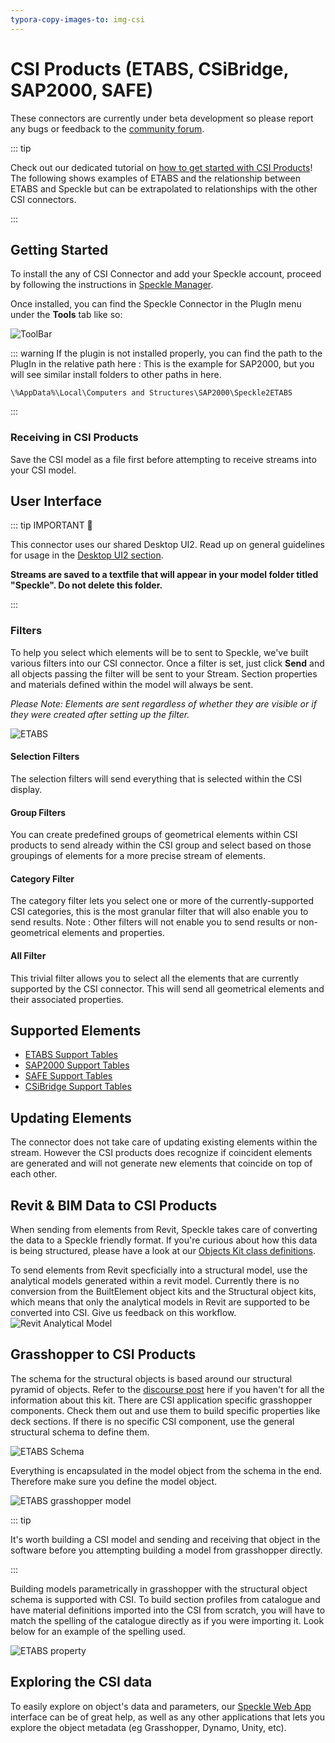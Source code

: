 ```yaml
---
typora-copy-images-to: img-csi
---
```


# CSI Products (ETABS, CSiBridge, SAP2000, SAFE)

These connectors are currently under beta development so please report any bugs or feedback to the [community forum](https://speckle.community/).

::: tip

Check out our dedicated tutorial on [how to get started with CSI Products](https://speckle.systems/tutorials/getting-started-with-speckle-for-csi/)! The following shows examples of ETABS and the relationship between ETABS and Speckle but can be extrapolated to relationships with the other CSI connectors.

:::

## Getting Started

To install the any of CSI Connector and add your Speckle account, proceed by following the instructions in [Speckle Manager](/user/manager).

Once installed, you can find the Speckle Connector in the PlugIn menu under the **Tools** tab like so:

![ToolBar](./img-csi/toolbar.png)

::: warning
If the plugin is not installed properly, you can find the path to the PlugIn in the relative path here : This is the example for SAP2000, but you will see similar install folders to other paths in here.

`\%AppData%\Local\Computers and Structures\SAP2000\Speckle2ETABS`

:::

### Receiving in CSI Products

Save the CSI model as a file first before attempting to receive streams into your CSI model.

## User Interface

::: tip IMPORTANT 🙌

This connector uses our shared Desktop UI2. Read up on general guidelines for usage in the [Desktop UI2 section](https://speckle.community/t/new-desktopui-in-alpha-testing/1851/2).

**Streams are saved to a textfile that will appear in your model folder titled "Speckle". Do not delete this folder.**

:::

### Filters

To help you select which elements will be to sent to Speckle, we've built various filters into our CSI connector. Once a filter is set, just click **Send** and all objects passing the filter will be sent to your Stream. Section properties and materials defined within the model will always be sent.

_Please Note: Elements are sent regardless of whether they are visible or if they were created after setting up the filter._

![ETABS](./img-csi/etabs-ui.png)

#### Selection Filters

The selection filters will send everything that is selected within the CSI display.

#### Group Filters

You can create predefined groups of geometrical elements within CSI products to send already within the CSI group and select based on those groupings of elements for a more precise stream of elements.

#### Category Filter

The category filter lets you select one or more of the currently-supported CSI categories, this is the most granular filter that will also enable you to send results. Note : Other filters will not enable you to send results or non-geometrical elements and properties.

#### All Filter

This trivial filter allows you to select all the elements that are currently supported by the CSI connector. This will send all geometrical elements and their associated properties.

## Supported Elements

- [ETABS Support Tables](/user/support-tables.html#etabs)
- [SAP2000 Support Tables](/user/support-tables.html#sap2000)
- [SAFE Support Tables](/user/support-tables.html#safe)
- [CSiBridge Support Tables](/user/support-tables.html#csibridge)

## Updating Elements

The connector does not take care of updating existing elements within the stream. However the CSI products does recognize if coincident elements are generated and will not generate new elements that coincide on top of each other.

## Revit & BIM Data to CSI Products

When sending from elements from Revit, Speckle takes care of converting the data to a Speckle friendly format. If you're curious about how this data is being structured, please have a look at our [Objects Kit class definitions](https://github.com/specklesystems/speckle-sharp/tree/master/Objects/Objects/BuiltElements).

To send elements from Revit specficially into a structural model, use the analytical models generated within a revit model. Currently there is no conversion from the BuiltElement object kits and the Structural object kits, which means that only the analytical models in Revit are supported to be converted into CSI. Give us feedback on this workflow. ![Revit Analytical Model](./img-csi/analytical-model.png)

## Grasshopper to CSI Products

The schema for the structural objects is based around our structural pyramid of objects. Refer to the [discourse post](https://speckle.community/t/introducing-structural-classes-for-speckle/1824/8) here if you haven't for all the information about this kit. There are CSI application specific grasshopper components. Check them out and use them to build specific properties like deck sections. If there is no specific CSI component, use the general structural schema to define them.

![ETABS Schema](./img-csi/structural-tool.png)

Everything is encapsulated in the model object from the schema in the end. Therefore make sure you define the model object.

![ETABS grasshopper model](./img-csi/model.png)

::: tip

It's worth building a CSI model and sending and receiving that object in the software before you attempting building a model from grasshopper directly.

:::

Building models parametrically in grasshopper with the structural object schema is supported with CSI. To build section profiles from catalogue and have material definitions imported into the CSI from scratch, you will have to match the spelling of the catalogue directly as if you were importing it. Look below for an example of the spelling used.

![ETABS property](./img-csi/grasshopper-sections.png)

## Exploring the CSI data

To easily explore on object's data and parameters, our [Speckle Web App](/user/web.html) interface can be of great help, as well as any other applications that lets you explore the object metadata (eg Grasshopper, Dynamo, Unity, etc).
